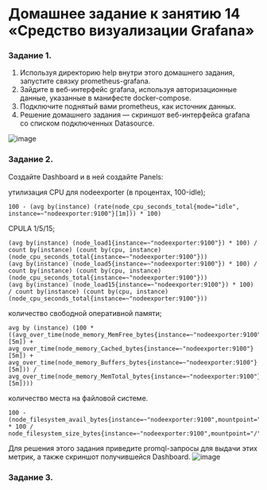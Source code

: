 # Домашнее задание к занятию 14 «Средство визуализации Grafana»
### Задание 1.
1) Используя директорию help внутри этого домашнего задания, запустите связку prometheus-grafana.
2) Зайдите в веб-интерфейс grafana, используя авторизационные данные, указанные в манифесте docker-compose.
3) Подключите поднятый вами prometheus, как источник данных.
4) Решение домашнего задания — скриншот веб-интерфейса grafana со списком подключенных Datasource.

![image](https://github.com/dikalov/devops-28/assets/126553776/54f5266a-8b7e-4481-b475-4e765cd1a765)

### Задание 2.
Создайте Dashboard и в ней создайте Panels:

утилизация CPU для nodeexporter (в процентах, 100-idle);
```
100 - (avg by(instance) (rate(node_cpu_seconds_total{mode="idle", instance=~"nodeexporter:9100"}[1m])) * 100)
```
CPULA 1/5/15;
```
(avg by(instance) (node_load1{instance=~"nodeexporter:9100"}) * 100) / count by(instance) (count by(cpu, instance) (node_cpu_seconds_total{instance=~"nodeexporter:9100"}))
(avg by(instance) (node_load5{instance=~"nodeexporter:9100"}) * 100) / count by(instance) (count by(cpu, instance) (node_cpu_seconds_total{instance=~"nodeexporter:9100"}))
(avg by(instance) (node_load15{instance=~"nodeexporter:9100"}) * 100) / count by(instance) (count by(cpu, instance) (node_cpu_seconds_total{instance=~"nodeexporter:9100"}))
```
количество свободной оперативной памяти;
```
avg by (instance) (100 * ((avg_over_time(node_memory_MemFree_bytes{instance=~"nodeexporter:9100"}[5m]) + avg_over_time(node_memory_Cached_bytes{instance=~"nodeexporter:9100"}[5m]) + avg_over_time(node_memory_Buffers_bytes{instance=~"nodeexporter:9100"}[5m])) / avg_over_time(node_memory_MemTotal_bytes{instance=~"nodeexporter:9100"}[5m])))
```
количество места на файловой системе.
```
100 - (node_filesystem_avail_bytes{instance=~"nodeexporter:9100",mountpoint="/"} * 100 / node_filesystem_size_bytes{instance=~"nodeexporter:9100",mountpoint="/"})
```
Для решения этого задания приведите promql-запросы для выдачи этих метрик, а также скриншот получившейся Dashboard.
![image](https://github.com/dikalov/devops-28/assets/126553776/5b504280-7764-4107-a12a-962c1f58f3fa)

### Задание 3.




